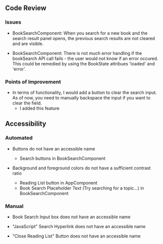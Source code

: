 ## Code Review ##

### Issues ###

* BookSearchComponent: When you search for a new book and the search result panel opens, the previous search results are not cleared and are visible.

* BookSearchComponent: There is not much error handling if the bookSearch API call fails - the user would not know if an error occured. This could be remedied by using the BookState attribues 'loaded' and 'error'.

### Points of Improvement ###

* In terms of functionality, I would add a button to clear the search input. As of now, you need to manually backspace the input if you want to clear the field.
    * I added this feature

## Accessibility ##

### Automated ###

* Buttons do not have an accessible name
    * Search buttons in BookSearchComponent

* Background and foreground colors do not have a sufficient contrast ratio
    * Reading List button in AppComponent
    * Book Search Placeholder Text (Try searching for a topic...) in BookSearchComponent

### Manual ###

* Book Search Input box does not have an accessible name

* "JavaScript" Search Hyperlink does not have an accessible name

* "Close Reading List" Button does not have an accessible name
